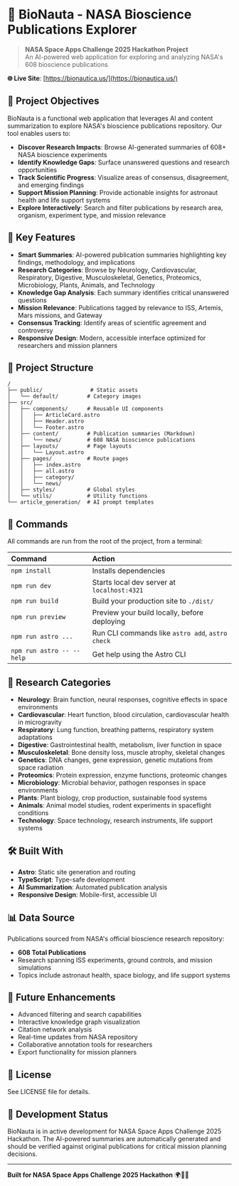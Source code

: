 # 🚀 BioNauta - NASA Bioscience Publications Explorer

> **NASA Space Apps Challenge 2025 Hackathon Project**  
> An AI-powered web application for exploring and analyzing NASA's 608 bioscience publications

**🌐 Live Site**: [https://bionautica.us/](https://bionautica.us/)

## 🎯 Project Objectives

BioNauta is a functional web application that leverages AI and content summarization to explore NASA's bioscience publications repository. Our tool enables users to:

- **Discover Research Impacts**: Browse AI-generated summaries of 608+ NASA bioscience experiments
- **Identify Knowledge Gaps**: Surface unanswered questions and research opportunities
- **Track Scientific Progress**: Visualize areas of consensus, disagreement, and emerging findings
- **Support Mission Planning**: Provide actionable insights for astronaut health and life support systems
- **Explore Interactively**: Search and filter publications by research area, organism, experiment type, and mission relevance

## 🧬 Key Features

- **Smart Summaries**: AI-powered publication summaries highlighting key findings, methodology, and implications
- **Research Categories**: Browse by Neurology, Cardiovascular, Respiratory, Digestive, Musculoskeletal, Genetics, Proteomics, Microbiology, Plants, Animals, and Technology
- **Knowledge Gap Analysis**: Each summary identifies critical unanswered questions
- **Mission Relevance**: Publications tagged by relevance to ISS, Artemis, Mars missions, and Gateway
- **Consensus Tracking**: Identify areas of scientific agreement and controversy
- **Responsive Design**: Modern, accessible interface optimized for researchers and mission planners

## 🚀 Project Structure

```text
/
├── public/               # Static assets
│   └── default/         # Category images
├── src/
│   ├── components/      # Reusable UI components
│   │   ├── ArticleCard.astro
│   │   ├── Header.astro
│   │   └── Footer.astro
│   ├── content/         # Publication summaries (Markdown)
│   │   └── news/        # 608 NASA bioscience publications
│   ├── layouts/         # Page layouts
│   │   └── Layout.astro
│   ├── pages/           # Route pages
│   │   ├── index.astro
│   │   ├── all.astro
│   │   ├── category/
│   │   └── news/
│   ├── styles/          # Global styles
│   └── utils/           # Utility functions
└── article_generation/  # AI prompt templates
```

## 🧞 Commands

All commands are run from the root of the project, from a terminal:

| Command                   | Action                                           |
| :------------------------ | :----------------------------------------------- |
| `npm install`             | Installs dependencies                            |
| `npm run dev`             | Starts local dev server at `localhost:4321`      |
| `npm run build`           | Build your production site to `./dist/`          |
| `npm run preview`         | Preview your build locally, before deploying     |
| `npm run astro ...`       | Run CLI commands like `astro add`, `astro check` |
| `npm run astro -- --help` | Get help using the Astro CLI                     |

## 🔬 Research Categories

- **Neurology**: Brain function, neural responses, cognitive effects in space environments
- **Cardiovascular**: Heart function, blood circulation, cardiovascular health in microgravity
- **Respiratory**: Lung function, breathing patterns, respiratory system adaptations
- **Digestive**: Gastrointestinal health, metabolism, liver function in space
- **Musculoskeletal**: Bone density loss, muscle atrophy, skeletal changes
- **Genetics**: DNA changes, gene expression, genetic mutations from space radiation
- **Proteomics**: Protein expression, enzyme functions, proteomic changes
- **Microbiology**: Microbial behavior, pathogen responses in space environments
- **Plants**: Plant biology, crop production, sustainable food systems
- **Animals**: Animal model studies, rodent experiments in spaceflight conditions
- **Technology**: Space technology, research instruments, life support systems

## 🛠️ Built With

- **Astro**: Static site generation and routing
- **TypeScript**: Type-safe development
- **AI Summarization**: Automated publication analysis
- **Responsive Design**: Mobile-first, accessible UI

## 📊 Data Source

Publications sourced from NASA's official bioscience research repository:
- **608 Total Publications**
- Research spanning ISS experiments, ground controls, and mission simulations
- Topics include astronaut health, space biology, and life support systems

## 🌟 Future Enhancements

- Advanced filtering and search capabilities
- Interactive knowledge graph visualization
- Citation network analysis
- Real-time updates from NASA repository
- Collaborative annotation tools for researchers
- Export functionality for mission planners

## 📝 License

See LICENSE file for details.

## 🚧 Development Status

BioNauta is in active development for NASA Space Apps Challenge 2025 Hackathon. The AI-powered summaries are automatically generated and should be verified against original publications for critical mission planning decisions.

---

**Built for NASA Space Apps Challenge 2025 Hackathon** 🌍🚀🌙
